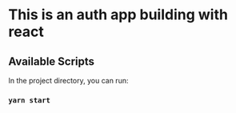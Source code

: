 # This is an auth app building with react
## Available Scripts

In the project directory, you can run:

### `yarn start`

